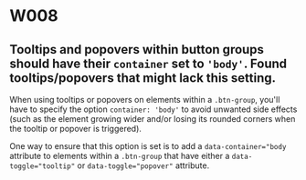 # W008

## Tooltips and popovers within button groups should have their `container` set to `'body'`. Found tooltips/popovers that might lack this setting.

When using tooltips or popovers on elements within a `.btn-group`, you'll have to specify the option `container: 'body'` to avoid unwanted side effects (such as the element growing wider and/or losing its rounded corners when the tooltip or popover is triggered).

One way to ensure that this option is set is to add a `data-container="body` attribute to elements within a `.btn-group` that have either a `data-toggle="tooltip"` or `data-toggle="popover"` attribute.
